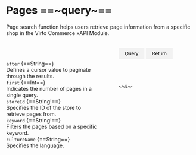 # Pages ==~query~==

Page search function helps users retrieve page information from a specific shop in the Virto Commerce xAPI Module. 

<br>

<div style="display: flex;">
    <div style="flex: 0 0 50%;">
        <br>
        <br>
        <code>after</code> {==String==} <br>Defines a cursor value to paginate through the results.<br>
        <code>first</code> {==Int==} <br>Indicates the number of pages in a single query.<br>
        <code>storeId</code> {==String!==}<br>Specifies the ID of the store to retrieve pages from.<br>
        <code>keyword</code> {==String!==}<br>Filters the pages based on a specific keyword.<br>
        <code>cultureName</code> {==String==}<br>Specifies the language.
    </div>
    <div style="flex: 0 0 10%;">
    </div>
    <div style="flex: 0 0 40%;">
        <style>
    .tab {
        display: none;
    }

    .tab.active {
        display: block;
    }

    .tab-button {
        background-color: #f2f2f2;
        border: none;
        color: #000;
        padding: 8px 16px;
        cursor: pointer;
    }

    .tab-button.active {
        background-color: #ccc;
    }
</style>

<div>
    <button class="tab-button" onclick="openTab('Query')">Query</button>
    <button class="tab-button" onclick="openTab('Return')">Return</button>
</div>

<div id="Query" class="tab active">
    <p><pre><code>
    {
      pages(storeId: "B2B-store", 
        keyword: "aliases:test", after: "0", first: 30) {
        totalCount
        items {
          relativeUrl
          name
          __typename
        }
      pageInfo {
        startCursor
        endCursor
        hasNextPage
        hasPreviousPage
      }
    }
  }
  </code></pre></p>
</div>

<div id="Return" class="tab">
    <p><pre><code>
    {
  "data": {
    "pages": {
      "totalCount": 1,
      "items": [
        {
          "relativeUrl": "/testpagefrompage",
          "name": "testpagefrompage",
          "__typename": "PageType"
        }
      ],
      "pageInfo": {
        "startCursor": "0",
        "endCursor": "1",
        "hasNextPage": false,
        "hasPreviousPage": false
      }
    }
  }
}
    
    </code></pre></p>
</div>

<script>
    function openTab(tabName) {
        var tabs = document.getElementsByClassName("tab");
        for (var i = 0; i < tabs.length; i++) {
            tabs[i].classList.remove("active");
        }
        document.getElementById(tabName).classList.add("active");

        var tabButtons = document.getElementsByClassName("tab-button");
        for (var j = 0; j < tabButtons.length; j++) {
            tabButtons[j].classList.remove("active");
        }
        document.querySelector('[onclick="openTab(\'' + tabName + '\')"]').classList.add("active");
    }
</script>

    </div>
</div>
